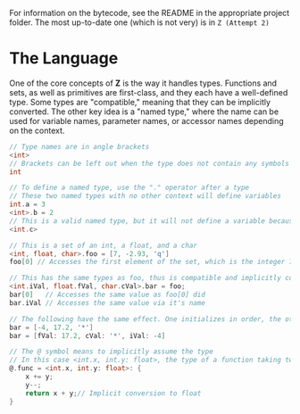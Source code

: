 For information on the bytecode, see the README in the appropriate project folder. The most up-to-date one (which is not very) is in `Z (Attempt 2)`

# The Language

One of the core concepts of **Z** is the way it handles types. Functions and sets, as well as primitives are first-class, and they each have a well-defined type. Some types are "compatible," meaning that they can be implicitly converted. The other key idea is a "named type," where the name can be used for variable names, parameter names, or accessor names depending on the context.
```c
// Type names are in angle brackets
<int>
// Brackets can be left out when the type does not contain any symbols
int

// To define a named type, use the "." operator after a type
// These two named types with no other context will define variables
int.a = 3
<int>.b = 2
// This is a valid named type, but it will not define a variable because the name is inside the brackets
<int.c>

// This is a set of an int, a float, and a char
<int, float, char>.foo = [7, -2.93, 'q']
foo[0] // Accesses the first element of the set, which is the integer 7

// This has the same types as foo, thus is compatible and implicitly converted
<int.iVal, float.fVal, char.cVal>.bar = foo;
bar[0]   // Accesses the same value as foo[0] did
bar.iVal // Accesses the same value via it's name

// The following have the same effect. One initializes in order, the other using the names of types
bar = [-4, 17.2, '*']
bar = [fVal: 17.2, cVal: '*', iVal: -4]

// The @ symbol means to implicitly assume the type
// In this case <int.x, int.y: float>, the type of a function taking two integer values (named x and y), and returning a float
@.func = <int.x, int.y: float>: {
    x += y;
    y--;
    return x + y;// Implicit conversion to float
}


```















